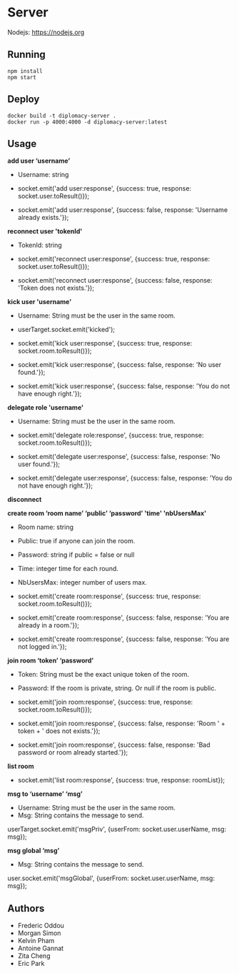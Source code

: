 # Server
Nodejs: https://nodejs.org

## Running
```
npm install
npm start
```

## Deploy
```
docker build -t diplomacy-server .
docker run -p 4000:4000 -d diplomacy-server:latest 
```

## Usage
**add user ‘username’**

- Username: string

- socket.emit('add user:response', {success: true, response: socket.user.toResult()});
- socket.emit('add user:response', {success: false, response: 'Username already exists.'});

**reconnect user 'tokenId'**

- TokenId: string

- socket.emit('reconnect user:response', {success: true, response: socket.user.toResult()});
- socket.emit('reconnect user:response', {success: false, response: 'Token does not exists.'});

**kick user 'username'**

- Username: String must be the user in the same room.

- userTarget.socket.emit('kicked');
- socket.emit('kick user:response', {success: true, response: socket.room.toResult()});
- socket.emit('kick user:response', {success: false, response: 'No user found.'});
- socket.emit('kick user:response', {success: false, response: 'You do not have enough right.'});

**delegate role 'username'**

- Username: String must be the user in the same room.

- socket.emit('delegate role:response', {success: true, response: socket.room.toResult()});
- socket.emit('delegate user:response', {success: false, response: 'No user found.'});
- socket.emit('delegate user:response', {success: false, response: 'You do not have enough right.'});

**disconnect**

**create room ‘room name’ ‘public’ ‘password’ 'time' 'nbUsersMax'**

- Room name: string
- Public: true if anyone can join the room.
- Password: string if public = false or null
- Time: integer time for each round.
- NbUsersMax: integer number of users max.

- socket.emit('create room:response', {success: true, response: socket.room.toResult()});
- socket.emit('create room:response', {success: false, response: 'You are already in a room.'});
- socket.emit('create room:response', {success: false, response: 'You are not logged in.'});

**join room ‘token’ ‘password’**

- Token: String must be the exact unique token of the room.
- Password: If the room is private, string. Or null if the room is public.

- socket.emit('join room:response', {success: true, response: socket.room.toResult()});
- socket.emit('join room:response', {success: false, response: 'Room ' + token + ' does not exists.'});
- socket.emit('join room:response', {success: false, response: 'Bad password or room already started.'});

**list room**

- socket.emit('list room:response', {success: true, response: roomList});

**msg to ‘username’ ‘msg’**

- Username: String must be the user in the same room.
- Msg: String contains the message to send.

userTarget.socket.emit('msgPriv', {userFrom: socket.user.userName, msg: msg});

**msg global ‘msg’**

- Msg: String contains the message to send.

user.socket.emit('msgGlobal', {userFrom: socket.user.userName, msg: msg});

## Authors
- Frederic Oddou
- Morgan Simon
- Kelvin Pham
- Antoine Gannat
- Zita Cheng
- Eric Park